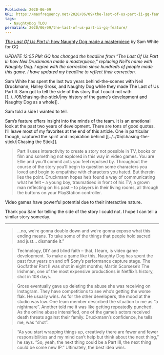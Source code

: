 ```yaml
---
Published: 2020-06-09
URL: https://maxfrequency.net/2020/06/09/the-last-of-us-part-ii-gq-feature/
tags:
  - NaughtyDog_TLOU
permalink: 2020/06/09/the-last-of-us-part-ii-gq-feature/
---
```

[*The Last Of Us Part II*: how Naughty Dog made a masterpiece](https://www.gq-magazine.co.uk/culture/article/the-last-of-us-part-ii-neil-druckmann-interview) by Sam White for GQ

*UPDATE 12:05 PM: GQ has changed the headline from “The Last Of Us Part II: how Neil Druckmann made a masterpiece,” replacing Neil’s name with Naughty Dog. I agree with the correction since hundreds of people made this game. I have updated my headline to reflect their correction.*

Sam White has spent the last two years behind-the-scenes with Neil Druckmann, Halley Gross, and Naughty Dog while they made The Last of Us Part II. Sam got to tell the side of this story that I could not with [[../../05/chasing-the-stick/|my history of the game’s development and Naughty Dog as a whole]].

Sam told a side I wanted to tell.

Sam’s feature offers insight into the minds of the team. It is an emotional look at the past two years of development. There are tons of good quotes. I’ll leave most of my favorites at the end of this article. One in particular though, captured the spirit and inspiration behind [[../../05/chasing-the-stick/|Chasing the Stick]].

> Part II uses interactivity to create a story not possible in TV, books or film and something not explored in this way in video games. You are Ellie and you’ll commit acts you feel repulsed by. Throughout the course of the story you’ll begin to question some characters you loved and begin to empathise with characters you hated. But therein lies the point. Druckmann hopes he’s found a way of communicating what he felt – a young boy, traumatised in front of his TV; a grown man reflecting on his past – to players in their living rooms, all through the buttons on your PlayStation controller.

Video games have powerful potential due to their interactive nature.

Thank you Sam for telling the side of the story I could not. I hope I can tell a similar story someday.

---

> …no, we’re gonna double down and we’re gonna expose what this ending means. To take some of the things that people hold sacred and just… dismantle it.”

> Technology, DIY and blind faith – that, I learn, is video game development. To make a game like this, Naughty Dog has spent the past four years on and off Sony’s performance capture stage. The Godfather Part II was shot in eight months; Martin Scorsese’s The Irishman, one of the most expensive productions in Netflix’s history, shot in 108 days.

> Gross eventually gave up deleting the abuse she was receiving on Instagram. They have competitions to see who’s getting the worse flak. He usually wins. As for the other developers, the mood at the studio was low. One team member described the situation to me as “a nightmare”. Another told me it was like getting repeatedly punched. As the online abuse intensified, one of the game’s actors received death threats against their family. Druckmann’s confidence, he tells me, was “shot”.

> “As you start wrapping things up, creatively there are fewer and fewer responsibilities and my mind can’t help but think about the next thing,” he says. “So, yeah, the next thing could be a Part III, the next thing could be some new IP.” Ultimately, the best idea wins.